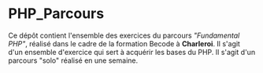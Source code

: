 # PHP_Parcours

Ce dépôt contient l'ensemble des exercices du parcours *"Fundamental PHP"*, réalisé dans le cadre de la formation Becode à **Charleroi**. Il s'agit d'un ensemble d'exercice qui sert à acquérir les bases du PHP. Il s'agit d'un parcours "solo" réalisé en une semaine.